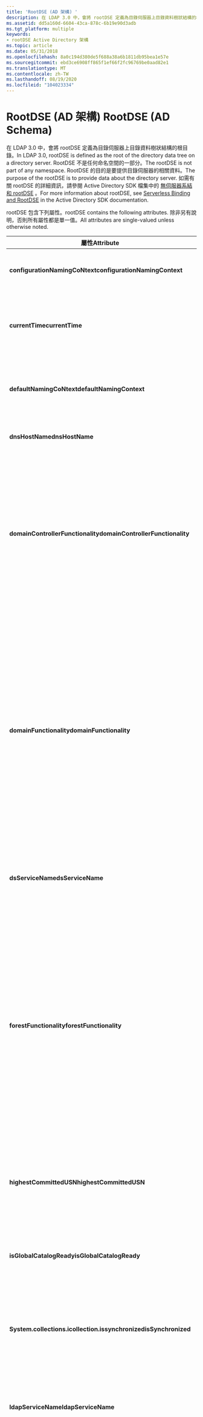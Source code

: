 ```yaml
---
title: 'RootDSE (AD 架構) '
description: 在 LDAP 3.0 中，會將 rootDSE 定義為目錄伺服器上目錄資料樹狀結構的根目錄。
ms.assetid: dd5a160d-6604-43ca-878c-6b19e90d3adb
ms.tgt_platform: multiple
keywords:
- rootDSE Active Directory 架構
ms.topic: article
ms.date: 05/31/2018
ms.openlocfilehash: 8a0c194d380de5f688a38a6b1811db95bea1e57e
ms.sourcegitcommit: ebd3ce6908ff865f1ef66f2fc96769be0aad82e1
ms.translationtype: MT
ms.contentlocale: zh-TW
ms.lasthandoff: 08/19/2020
ms.locfileid: "104023334"
---
```

# <a name="rootdse-ad-schema"></a><span data-ttu-id="27b7f-104">RootDSE (AD 架構) </span><span class="sxs-lookup"><span data-stu-id="27b7f-104">RootDSE (AD Schema)</span></span>

<span data-ttu-id="27b7f-105">在 LDAP 3.0 中，會將 rootDSE 定義為目錄伺服器上目錄資料樹狀結構的根目錄。</span><span class="sxs-lookup"><span data-stu-id="27b7f-105">In LDAP 3.0, rootDSE is defined as the root of the directory data tree on a directory server.</span></span> <span data-ttu-id="27b7f-106">RootDSE 不是任何命名空間的一部分。</span><span class="sxs-lookup"><span data-stu-id="27b7f-106">The rootDSE is not part of any namespace.</span></span> <span data-ttu-id="27b7f-107">RootDSE 的目的是要提供目錄伺服器的相關資料。</span><span class="sxs-lookup"><span data-stu-id="27b7f-107">The purpose of the rootDSE is to provide data about the directory server.</span></span> <span data-ttu-id="27b7f-108">如需有關 rootDSE 的詳細資訊，請參閱 Active Directory SDK 檔集中的 [無伺服器系結和 rootDSE](/windows/desktop/AD/serverless-binding-and-rootdse) 。</span><span class="sxs-lookup"><span data-stu-id="27b7f-108">For more information about rootDSE, see [Serverless Binding and RootDSE](/windows/desktop/AD/serverless-binding-and-rootdse) in the Active Directory SDK documentation.</span></span>

<span data-ttu-id="27b7f-109">rootDSE 包含下列屬性。</span><span class="sxs-lookup"><span data-stu-id="27b7f-109">rootDSE contains the following attributes.</span></span> <span data-ttu-id="27b7f-110">除非另有說明，否則所有屬性都是單一值。</span><span class="sxs-lookup"><span data-stu-id="27b7f-110">All attributes are single-valued unless otherwise noted.</span></span>



| <span data-ttu-id="27b7f-111">屬性</span><span class="sxs-lookup"><span data-stu-id="27b7f-111">Attribute</span></span>                                    | <span data-ttu-id="27b7f-112">語法</span><span class="sxs-lookup"><span data-stu-id="27b7f-112">Syntax</span></span>                                                 | <span data-ttu-id="27b7f-113">描述</span><span class="sxs-lookup"><span data-stu-id="27b7f-113">Description</span></span>                                                                                                                                                                                                                                                                                                                                                                                                            |
|----------------------------------------------|--------------------------------------------------------|------------------------------------------------------------------------------------------------------------------------------------------------------------------------------------------------------------------------------------------------------------------------------------------------------------------------------------------------------------------------------------------------------------------------|
| <span data-ttu-id="27b7f-114">**configurationNamingCoNtext**</span><span class="sxs-lookup"><span data-stu-id="27b7f-114">**configurationNamingContext**</span></span><br/>    | [<span data-ttu-id="27b7f-115">**String(Teletex)**</span><span class="sxs-lookup"><span data-stu-id="27b7f-115">**String(Teletex)**</span></span>](s-string-teletex.md)<br/> | <span data-ttu-id="27b7f-116">包含設定容器的分辨名稱。</span><span class="sxs-lookup"><span data-stu-id="27b7f-116">Contains the distinguished name for the configuration container.</span></span><br/>                                                                                                                                                                                                                                                                                                                                            |
| <span data-ttu-id="27b7f-117">**currentTime**</span><span class="sxs-lookup"><span data-stu-id="27b7f-117">**currentTime**</span></span><br/>                   | [<span data-ttu-id="27b7f-118">**String(Teletex)**</span><span class="sxs-lookup"><span data-stu-id="27b7f-118">**String(Teletex)**</span></span>](s-string-teletex.md)<br/> | <span data-ttu-id="27b7f-119">包含此目錄伺服器上以國際標準時間格式設定的目前時間。</span><span class="sxs-lookup"><span data-stu-id="27b7f-119">Contains the current time set on this directory server in Coordinated Universal Time format.</span></span><br/>                                                                                                                                                                                                                                                                                                                |
| <span data-ttu-id="27b7f-120">**defaultNamingCoNtext**</span><span class="sxs-lookup"><span data-stu-id="27b7f-120">**defaultNamingContext**</span></span><br/>          | [<span data-ttu-id="27b7f-121">**String(Teletex)**</span><span class="sxs-lookup"><span data-stu-id="27b7f-121">**String(Teletex)**</span></span>](s-string-teletex.md)<br/> | <span data-ttu-id="27b7f-122">包含此目錄伺服器為其成員之網域的分辨名稱。</span><span class="sxs-lookup"><span data-stu-id="27b7f-122">Contains the distinguished name for the domain of which this directory server is a member.</span></span><br/>                                                                                                                                                                                                                                                                                                                  |
| <span data-ttu-id="27b7f-123">**dnsHostName**</span><span class="sxs-lookup"><span data-stu-id="27b7f-123">**dnsHostName**</span></span><br/>                   | [<span data-ttu-id="27b7f-124">**String(Teletex)**</span><span class="sxs-lookup"><span data-stu-id="27b7f-124">**String(Teletex)**</span></span>](s-string-teletex.md)<br/> | <span data-ttu-id="27b7f-125">包含此目錄伺服器的 DNS 位址。</span><span class="sxs-lookup"><span data-stu-id="27b7f-125">Contains the DNS address for this directory server.</span></span><br/>                                                                                                                                                                                                                                                                                                                                                         |
| <span data-ttu-id="27b7f-126">**domainControllerFunctionality**</span><span class="sxs-lookup"><span data-stu-id="27b7f-126">**domainControllerFunctionality**</span></span><br/> | [<span data-ttu-id="27b7f-127">**String(Teletex)**</span><span class="sxs-lookup"><span data-stu-id="27b7f-127">**String(Teletex)**</span></span>](s-string-teletex.md)<br/> | <span data-ttu-id="27b7f-128">指出網域控制站的功能等級。</span><span class="sxs-lookup"><span data-stu-id="27b7f-128">Indicates the functional level of the domain controller.</span></span> <span data-ttu-id="27b7f-129">這可以是下列其中一個值。</span><span class="sxs-lookup"><span data-stu-id="27b7f-129">This can be one of the following values.</span></span><br/> <span data-ttu-id="27b7f-130">"0"-Windows 2000 模式</span><span class="sxs-lookup"><span data-stu-id="27b7f-130">"0" - Windows 2000 Mode</span></span><br/> <span data-ttu-id="27b7f-131">"2"-Windows Server 2003 模式</span><span class="sxs-lookup"><span data-stu-id="27b7f-131">"2" - Windows Server 2003 Mode</span></span><br/> <span data-ttu-id="27b7f-132">"3"-Windows Server 2008 模式</span><span class="sxs-lookup"><span data-stu-id="27b7f-132">"3" - Windows Server 2008 Mode</span></span><br/>                                                                                                                                                                                    |
| <span data-ttu-id="27b7f-133">**domainFunctionality**</span><span class="sxs-lookup"><span data-stu-id="27b7f-133">**domainFunctionality**</span></span><br/>           | [<span data-ttu-id="27b7f-134">**String(Teletex)**</span><span class="sxs-lookup"><span data-stu-id="27b7f-134">**String(Teletex)**</span></span>](s-string-teletex.md)<br/> | <span data-ttu-id="27b7f-135">指出網域的功能等級。</span><span class="sxs-lookup"><span data-stu-id="27b7f-135">Indicates the functional level of the domain.</span></span> <span data-ttu-id="27b7f-136">這可以是下列其中一個值。</span><span class="sxs-lookup"><span data-stu-id="27b7f-136">This can be one of the following values.</span></span><br/> <span data-ttu-id="27b7f-137">"0"-Windows 2000 網域模式</span><span class="sxs-lookup"><span data-stu-id="27b7f-137">"0" - Windows 2000 Domain Mode</span></span><br/> <span data-ttu-id="27b7f-138">"1"-Windows Server 2003 過渡網域模式</span><span class="sxs-lookup"><span data-stu-id="27b7f-138">"1" - Windows Server 2003 Interim Domain Mode</span></span><br/> <span data-ttu-id="27b7f-139">"2"-Windows Server 2003 網域模式</span><span class="sxs-lookup"><span data-stu-id="27b7f-139">"2" - Windows Server 2003 Domain Mode</span></span><br/> <span data-ttu-id="27b7f-140">"3"-Windows Server 2008 網域模式</span><span class="sxs-lookup"><span data-stu-id="27b7f-140">"3" - Windows Server 2008 Domain Mode</span></span><br/> <span data-ttu-id="27b7f-141">"4"-Windows Server 2008 R2 網域模式</span><span class="sxs-lookup"><span data-stu-id="27b7f-141">"4" - Windows Server 2008 R2 Domain Mode</span></span><br/>                                                             |
| <span data-ttu-id="27b7f-142">**dsServiceName**</span><span class="sxs-lookup"><span data-stu-id="27b7f-142">**dsServiceName**</span></span><br/>                 | [<span data-ttu-id="27b7f-143">**String(Teletex)**</span><span class="sxs-lookup"><span data-stu-id="27b7f-143">**String(Teletex)**</span></span>](s-string-teletex.md)<br/> | <span data-ttu-id="27b7f-144">包含此目錄伺服器之 NTDS 設定物件的分辨名稱。</span><span class="sxs-lookup"><span data-stu-id="27b7f-144">Contains the distinguished name of the NTDS settings object for this directory server.</span></span><br/>                                                                                                                                                                                                                                                                                                                      |
| <span data-ttu-id="27b7f-145">**forestFunctionality**</span><span class="sxs-lookup"><span data-stu-id="27b7f-145">**forestFunctionality**</span></span><br/>           | [<span data-ttu-id="27b7f-146">**String(Teletex)**</span><span class="sxs-lookup"><span data-stu-id="27b7f-146">**String(Teletex)**</span></span>](s-string-teletex.md)<br/> | <span data-ttu-id="27b7f-147">指出樹系的功能等級。</span><span class="sxs-lookup"><span data-stu-id="27b7f-147">Indicates the functional level of the forest.</span></span> <span data-ttu-id="27b7f-148">這可以是下列其中一個值。</span><span class="sxs-lookup"><span data-stu-id="27b7f-148">This can be one of the following values.</span></span><br/> <span data-ttu-id="27b7f-149">"0"-Windows 2000 樹系模式</span><span class="sxs-lookup"><span data-stu-id="27b7f-149">"0" - Windows 2000 Forest Mode</span></span><br/> <span data-ttu-id="27b7f-150">"1"-Windows Server 2003 過渡樹系模式</span><span class="sxs-lookup"><span data-stu-id="27b7f-150">"1" - Windows Server 2003 Interim Forest Mode</span></span><br/> <span data-ttu-id="27b7f-151">"2"-Windows Server 2003 樹系模式</span><span class="sxs-lookup"><span data-stu-id="27b7f-151">"2" - Windows Server 2003 Forest Mode</span></span><br/> <span data-ttu-id="27b7f-152">"3"-Windows Server 2008 樹系模式</span><span class="sxs-lookup"><span data-stu-id="27b7f-152">"3" - Windows Server 2008 Forest Mode</span></span><br/> <span data-ttu-id="27b7f-153">"4"-Windows Server 2008 R2 樹系模式</span><span class="sxs-lookup"><span data-stu-id="27b7f-153">"4" - Windows Server 2008 R2 Forest Mode</span></span><br/>                                                             |
| <span data-ttu-id="27b7f-154">**highestCommittedUSN**</span><span class="sxs-lookup"><span data-stu-id="27b7f-154">**highestCommittedUSN**</span></span><br/>           | [<span data-ttu-id="27b7f-155">**String(Teletex)**</span><span class="sxs-lookup"><span data-stu-id="27b7f-155">**String(Teletex)**</span></span>](s-string-teletex.md)<br/> | <span data-ttu-id="27b7f-156">包含此目錄伺服器上 (USN) 的最高更新序號。</span><span class="sxs-lookup"><span data-stu-id="27b7f-156">Contains the highest update sequence number (USN) on this directory server.</span></span> <span data-ttu-id="27b7f-157">由目錄複寫使用。</span><span class="sxs-lookup"><span data-stu-id="27b7f-157">Used by directory replication.</span></span><br/>                                                                                                                                                                                                                                                                                                  |
| <span data-ttu-id="27b7f-158">**isGlobalCatalogReady**</span><span class="sxs-lookup"><span data-stu-id="27b7f-158">**isGlobalCatalogReady**</span></span><br/>          | [<span data-ttu-id="27b7f-159">**String(Teletex)**</span><span class="sxs-lookup"><span data-stu-id="27b7f-159">**String(Teletex)**</span></span>](s-string-teletex.md)<br/> | <span data-ttu-id="27b7f-160">指出通用類別目錄是否可完全正常運作。</span><span class="sxs-lookup"><span data-stu-id="27b7f-160">Indicates if the global catalog is fully operational.</span></span> <span data-ttu-id="27b7f-161">包含 "TRUE" 或 "FALSE"。</span><span class="sxs-lookup"><span data-stu-id="27b7f-161">Contains either "TRUE" or "FALSE".</span></span><br/>                                                                                                                                                                                                                                                                                                                    |
| <span data-ttu-id="27b7f-162">**System.collections.icollection.issynchronized**</span><span class="sxs-lookup"><span data-stu-id="27b7f-162">**isSynchronized**</span></span><br/>                | [<span data-ttu-id="27b7f-163">**String(Teletex)**</span><span class="sxs-lookup"><span data-stu-id="27b7f-163">**String(Teletex)**</span></span>](s-string-teletex.md)<br/> | <span data-ttu-id="27b7f-164">指出目錄伺服器是否已完全同步處理。</span><span class="sxs-lookup"><span data-stu-id="27b7f-164">Indicates if the directory server is fully synchronized.</span></span> <span data-ttu-id="27b7f-165">包含 "TRUE" 或 "FALSE"。</span><span class="sxs-lookup"><span data-stu-id="27b7f-165">Contains either "TRUE" or "FALSE".</span></span><br/>                                                                                                                                                                                                                                                                                                                 |
| <span data-ttu-id="27b7f-166">**ldapServiceName**</span><span class="sxs-lookup"><span data-stu-id="27b7f-166">**ldapServiceName**</span></span><br/>               | [<span data-ttu-id="27b7f-167">**String(Teletex)**</span><span class="sxs-lookup"><span data-stu-id="27b7f-167">**String(Teletex)**</span></span>](s-string-teletex.md)<br/> | <span data-ttu-id="27b7f-168">包含 LDAP 伺服器 (SPN) 的服務主體名稱。</span><span class="sxs-lookup"><span data-stu-id="27b7f-168">Contains the Service Principal Name (SPN) for the LDAP server.</span></span> <span data-ttu-id="27b7f-169">用於相互驗證。</span><span class="sxs-lookup"><span data-stu-id="27b7f-169">Used for mutual authentication.</span></span><br/>                                                                                                                                                                                                                                                                                                              |
| <span data-ttu-id="27b7f-170">**namingCoNtexts**</span><span class="sxs-lookup"><span data-stu-id="27b7f-170">**namingContexts**</span></span><br/>                | [<span data-ttu-id="27b7f-171">**String(Teletex)**</span><span class="sxs-lookup"><span data-stu-id="27b7f-171">**String(Teletex)**</span></span>](s-string-teletex.md)<br/> | <span data-ttu-id="27b7f-172">多值屬性，其中包含儲存在此目錄伺服器上的所有命名內容的分辨名稱。</span><span class="sxs-lookup"><span data-stu-id="27b7f-172">A multiple-valued attribute that contains the distinguished names for all naming contexts stored on this directory server.</span></span> <span data-ttu-id="27b7f-173">根據預設，Windows 2000 網域控制站包含至少三個命名內容：架構、設定，以及伺服器為其成員之網域的名稱。</span><span class="sxs-lookup"><span data-stu-id="27b7f-173">By default, a Windows 2000 domain controller contains at least three naming contexts: Schema, Configuration, and one for the domain of which the server is a member.</span></span><br/>                                                                                                             |
| <span data-ttu-id="27b7f-174">**rootDomainNamingCoNtext**</span><span class="sxs-lookup"><span data-stu-id="27b7f-174">**rootDomainNamingContext**</span></span><br/>       | [<span data-ttu-id="27b7f-175">**String(Teletex)**</span><span class="sxs-lookup"><span data-stu-id="27b7f-175">**String(Teletex)**</span></span>](s-string-teletex.md)<br/> | <span data-ttu-id="27b7f-176">包含樹系中第一個網域的辨別名稱，其中包含此目錄伺服器所屬的網域。</span><span class="sxs-lookup"><span data-stu-id="27b7f-176">Contains the distinguished name for the first domain in the forest that contains the domain of which this directory server is a member.</span></span><br/>                                                                                                                                                                                                                                                                     |
| <span data-ttu-id="27b7f-177">**schemaNamingCoNtext**</span><span class="sxs-lookup"><span data-stu-id="27b7f-177">**schemaNamingContext**</span></span><br/>           | [<span data-ttu-id="27b7f-178">**String(Teletex)**</span><span class="sxs-lookup"><span data-stu-id="27b7f-178">**String(Teletex)**</span></span>](s-string-teletex.md)<br/> | <span data-ttu-id="27b7f-179">包含架構容器的分辨名稱。</span><span class="sxs-lookup"><span data-stu-id="27b7f-179">Contains the distinguished name for the schema container.</span></span><br/>                                                                                                                                                                                                                                                                                                                                                   |
| <span data-ttu-id="27b7f-180">**serverName**</span><span class="sxs-lookup"><span data-stu-id="27b7f-180">**serverName**</span></span><br/>                    | [<span data-ttu-id="27b7f-181">**String(Teletex)**</span><span class="sxs-lookup"><span data-stu-id="27b7f-181">**String(Teletex)**</span></span>](s-string-teletex.md)<br/> | <span data-ttu-id="27b7f-182">包含設定容器中此目錄伺服器之伺服器物件的分辨名稱。</span><span class="sxs-lookup"><span data-stu-id="27b7f-182">Contains the distinguished name for the server object for this directory server in the configuration container.</span></span><br/>                                                                                                                                                                                                                                                                                             |
| <span data-ttu-id="27b7f-183">**subschemaSubentry**</span><span class="sxs-lookup"><span data-stu-id="27b7f-183">**subschemaSubentry**</span></span><br/>             | [<span data-ttu-id="27b7f-184">**String(Teletex)**</span><span class="sxs-lookup"><span data-stu-id="27b7f-184">**String(Teletex)**</span></span>](s-string-teletex.md)<br/> | <span data-ttu-id="27b7f-185">包含 [**ubschema**](c-subschema.md) 物件的分辨名稱。</span><span class="sxs-lookup"><span data-stu-id="27b7f-185">Contains the distinguished name for the [**subSchema**](c-subschema.md) object.</span></span> <span data-ttu-id="27b7f-186">**Ubschema** 物件包含屬性，這些屬性會在 [**objectClasses**](a-objectclasses.md)屬性) 的 [**attributeTypes**](a-attributetypes.md)屬性) 和類別 (中公開支援的屬性 (。</span><span class="sxs-lookup"><span data-stu-id="27b7f-186">The **subSchema** object contains properties that expose the supported attributes (in the [**attributeTypes**](a-attributetypes.md) property) and classes (in the [**objectClasses**](a-objectclasses.md) property).</span></span><br/> <span data-ttu-id="27b7f-187">**SubschemaSubentry** 屬性和 ubschema 是在 LDAP 3.0 中定義 (請參閱 RFC 2251) 。</span><span class="sxs-lookup"><span data-stu-id="27b7f-187">The **subschemaSubentry** property and subschema are defined in LDAP 3.0 (see RFC 2251).</span></span><br/> |
| <span data-ttu-id="27b7f-188">**supportedCapabilities**</span><span class="sxs-lookup"><span data-stu-id="27b7f-188">**supportedCapabilities**</span></span><br/>         | [<span data-ttu-id="27b7f-189">**String(Teletex)**</span><span class="sxs-lookup"><span data-stu-id="27b7f-189">**String(Teletex)**</span></span>](s-string-teletex.md)<br/> | <span data-ttu-id="27b7f-190">多值屬性，包含此目錄伺服器所支援的功能。</span><span class="sxs-lookup"><span data-stu-id="27b7f-190">A multiple-valued attribute that contains the capabilities supported by this directory server.</span></span><br/>                                                                                                                                                                                                                                                                                                              |
| <span data-ttu-id="27b7f-191">**supportedControl**</span><span class="sxs-lookup"><span data-stu-id="27b7f-191">**supportedControl**</span></span><br/>              | [<span data-ttu-id="27b7f-192">**String(Teletex)**</span><span class="sxs-lookup"><span data-stu-id="27b7f-192">**String(Teletex)**</span></span>](s-string-teletex.md)<br/> | <span data-ttu-id="27b7f-193">多值屬性，包含此目錄伺服器所支援之延伸控制項的 Oid。</span><span class="sxs-lookup"><span data-stu-id="27b7f-193">A multiple-valued attribute that contains the OIDs for extension controls supported by this directory server.</span></span> <span data-ttu-id="27b7f-194">請參閱下表以取得可能的控制項 Oid 清單。</span><span class="sxs-lookup"><span data-stu-id="27b7f-194">See the table below for a list of the possible control OIDs.</span></span><br/>                                                                                                                                                                                                                                  |
| <span data-ttu-id="27b7f-195">**supportedLDAPPolicies**</span><span class="sxs-lookup"><span data-stu-id="27b7f-195">**supportedLDAPPolicies**</span></span><br/>         | [<span data-ttu-id="27b7f-196">**String(Teletex)**</span><span class="sxs-lookup"><span data-stu-id="27b7f-196">**String(Teletex)**</span></span>](s-string-teletex.md)<br/> | <span data-ttu-id="27b7f-197">多值屬性，其中包含支援的 LDAP 管理原則的名稱。</span><span class="sxs-lookup"><span data-stu-id="27b7f-197">A multiple-valued attribute that contains the names of the supported LDAP management policies.</span></span><br/>                                                                                                                                                                                                                                                                                                              |
| <span data-ttu-id="27b7f-198">**supportedLDAPVersion**</span><span class="sxs-lookup"><span data-stu-id="27b7f-198">**supportedLDAPVersion**</span></span><br/>          | [<span data-ttu-id="27b7f-199">**String(Teletex)**</span><span class="sxs-lookup"><span data-stu-id="27b7f-199">**String(Teletex)**</span></span>](s-string-teletex.md)<br/> | <span data-ttu-id="27b7f-200">多重值的屬性，其中包含此目錄伺服器所支援) 主要版本號碼所指定的 LDAP 版本 (。</span><span class="sxs-lookup"><span data-stu-id="27b7f-200">A multiple-valued attribute that contains the LDAP versions (specified by major version number) supported by this directory server.</span></span><br/>                                                                                                                                                                                                                                                                         |
| <span data-ttu-id="27b7f-201">**supportedSASLMechanisms**</span><span class="sxs-lookup"><span data-stu-id="27b7f-201">**supportedSASLMechanisms**</span></span><br/>       | [<span data-ttu-id="27b7f-202">**String(Teletex)**</span><span class="sxs-lookup"><span data-stu-id="27b7f-202">**String(Teletex)**</span></span>](s-string-teletex.md)<br/> | <span data-ttu-id="27b7f-203">包含支援 SASL 協商的安全性機制 (請參閱 LDAP Rfc) 。</span><span class="sxs-lookup"><span data-stu-id="27b7f-203">Contains the security mechanisms supported for SASL negotiation (see LDAP RFCs).</span></span> <span data-ttu-id="27b7f-204">根據預設，支援 GSSAPI。</span><span class="sxs-lookup"><span data-stu-id="27b7f-204">By default, GSSAPI is supported.</span></span><br/>                                                                                                                                                                                                                                                                                           |



 

<span data-ttu-id="27b7f-205">Active Directory 支援 **supportedControl** 屬性中的下列控制項 oid。</span><span class="sxs-lookup"><span data-stu-id="27b7f-205">Active Directory supports the following control OIDs in the **supportedControl** attribute.</span></span> <span data-ttu-id="27b7f-206">如需詳細資訊，請參閱 [**LDAPControl**](/previous-versions/windows/desktop/api/winldap/ns-winldap-ldapcontrola) 和 [**ldap \_ 搜尋 \_ 初始化 \_ 頁面**](/previous-versions/windows/desktop/api/winldap/nf-winldap-ldap_search_init_page)。</span><span class="sxs-lookup"><span data-stu-id="27b7f-206">For more information, see [**LDAPControl**](/previous-versions/windows/desktop/api/winldap/ns-winldap-ldapcontrola) and [**ldap\_search\_init\_page**](/previous-versions/windows/desktop/api/winldap/nf-winldap-ldap_search_init_page).</span></span>



| <span data-ttu-id="27b7f-207">控制項 OID</span><span class="sxs-lookup"><span data-stu-id="27b7f-207">Control OID</span></span>                        | <span data-ttu-id="27b7f-208">字串常數</span><span class="sxs-lookup"><span data-stu-id="27b7f-208">String constant</span></span>                                                                                   |
|------------------------------------|---------------------------------------------------------------------------------------------------|
| <span data-ttu-id="27b7f-209">1.2.840.113556.1.4.319</span><span class="sxs-lookup"><span data-stu-id="27b7f-209">1.2.840.113556.1.4.319</span></span><br/>  | [<span data-ttu-id="27b7f-210">LDAP \_ 分頁 \_ 結果 \_ OID \_ 字串</span><span class="sxs-lookup"><span data-stu-id="27b7f-210">LDAP\_PAGED\_RESULT\_OID\_STRING</span></span>](/previous-versions/windows/desktop/ldap/ldap-paged-result-oid-string)<br/>                  |
| <span data-ttu-id="27b7f-211">1.2.840.113556.1.4.473</span><span class="sxs-lookup"><span data-stu-id="27b7f-211">1.2.840.113556.1.4.473</span></span><br/>  | [<span data-ttu-id="27b7f-212">LDAP \_ 伺服器 \_ 排序 \_ OID</span><span class="sxs-lookup"><span data-stu-id="27b7f-212">LDAP\_SERVER\_SORT\_OID</span></span>](/previous-versions/windows/desktop/ldap/ldap-server-sort-oid)<br/>                                   |
| <span data-ttu-id="27b7f-213">1.2.840.113556.1.4.474</span><span class="sxs-lookup"><span data-stu-id="27b7f-213">1.2.840.113556.1.4.474</span></span><br/>  | [<span data-ttu-id="27b7f-214">LDAP \_ 伺服器 \_ RESP \_ 排序 \_ OID</span><span class="sxs-lookup"><span data-stu-id="27b7f-214">LDAP\_SERVER\_RESP\_SORT\_OID</span></span>](/previous-versions/windows/desktop/ldap/ldap-server-resp-sort-oid)<br/>                        |
| <span data-ttu-id="27b7f-215">1.2.840.113556.1.4.801</span><span class="sxs-lookup"><span data-stu-id="27b7f-215">1.2.840.113556.1.4.801</span></span><br/>  | [<span data-ttu-id="27b7f-216">LDAP \_ 伺服器 \_ SD \_ FLAGS \_ OID</span><span class="sxs-lookup"><span data-stu-id="27b7f-216">LDAP\_SERVER\_SD\_FLAGS\_OID</span></span>](/previous-versions/windows/desktop/ldap/ldap-server-sd-flags-oid)<br/>                          |
| <span data-ttu-id="27b7f-217">1.2.840.113556.1.4.528</span><span class="sxs-lookup"><span data-stu-id="27b7f-217">1.2.840.113556.1.4.528</span></span><br/>  | [<span data-ttu-id="27b7f-218">LDAP \_ 伺服器 \_ 通知 \_ OID</span><span class="sxs-lookup"><span data-stu-id="27b7f-218">LDAP\_SERVER\_NOTIFICATION\_OID</span></span>](/previous-versions/windows/desktop/ldap/ldap-server-notification-oid)<br/>                   |
| <span data-ttu-id="27b7f-219">1.2.840.113556.1.4.417</span><span class="sxs-lookup"><span data-stu-id="27b7f-219">1.2.840.113556.1.4.417</span></span><br/>  | [<span data-ttu-id="27b7f-220">LDAP \_ 伺服器 \_ 顯示 \_ 已刪除的 \_ OID</span><span class="sxs-lookup"><span data-stu-id="27b7f-220">LDAP\_SERVER\_SHOW\_DELETED\_OID</span></span>](/previous-versions/windows/desktop/ldap/ldap-server-show-deleted-oid)<br/>                  |
| <span data-ttu-id="27b7f-221">1.2.840.113556.1.4.619</span><span class="sxs-lookup"><span data-stu-id="27b7f-221">1.2.840.113556.1.4.619</span></span><br/>  | [<span data-ttu-id="27b7f-222">LDAP \_ 伺服器 \_ 延遲 \_ 認可 \_ OID</span><span class="sxs-lookup"><span data-stu-id="27b7f-222">LDAP\_SERVER\_LAZY\_COMMIT\_OID</span></span>](/previous-versions/windows/desktop/ldap/ldap-server-lazy-commit-oid)<br/>                    |
| <span data-ttu-id="27b7f-223">1.2.840.113556.1.4.841</span><span class="sxs-lookup"><span data-stu-id="27b7f-223">1.2.840.113556.1.4.841</span></span><br/>  | [<span data-ttu-id="27b7f-224">LDAP \_ 伺服器 \_ DIRSYNC \_ OID</span><span class="sxs-lookup"><span data-stu-id="27b7f-224">LDAP\_SERVER\_DIRSYNC\_OID</span></span>](/previous-versions/windows/desktop/ldap/ldap-server-dirsync-oid)<br/>                             |
| <span data-ttu-id="27b7f-225">1.2.840.113556.1.4.529</span><span class="sxs-lookup"><span data-stu-id="27b7f-225">1.2.840.113556.1.4.529</span></span><br/>  | [<span data-ttu-id="27b7f-226">LDAP \_ 伺服器 \_ 擴充 \_ DN \_ OID</span><span class="sxs-lookup"><span data-stu-id="27b7f-226">LDAP\_SERVER\_EXTENDED\_DN\_OID</span></span>](/previous-versions/windows/desktop/ldap/ldap-server-extended-dn-oid)<br/>                    |
| <span data-ttu-id="27b7f-227">1.2.840.113556.1.4.805</span><span class="sxs-lookup"><span data-stu-id="27b7f-227">1.2.840.113556.1.4.805</span></span><br/>  | [<span data-ttu-id="27b7f-228">LDAP \_ 伺服器 \_ 樹狀目錄 \_ 刪除 \_ OID</span><span class="sxs-lookup"><span data-stu-id="27b7f-228">LDAP\_SERVER\_TREE\_DELETE\_OID</span></span>](/previous-versions/windows/desktop/ldap/ldap-server-tree-delete-oid)<br/>                    |
| <span data-ttu-id="27b7f-229">1.2.840.113556.1.4.521</span><span class="sxs-lookup"><span data-stu-id="27b7f-229">1.2.840.113556.1.4.521</span></span><br/>  | [<span data-ttu-id="27b7f-230">LDAP \_ 伺服器 \_ CROSSDOM \_ 移動 \_ 目標 \_ OID</span><span class="sxs-lookup"><span data-stu-id="27b7f-230">LDAP\_SERVER\_CROSSDOM\_MOVE\_TARGET\_OID</span></span>](/previous-versions/windows/desktop/ldap/ldap-server-crossdom-move-target-oid)<br/> |
| <span data-ttu-id="27b7f-231">1.2.840.113556.1.4.1338</span><span class="sxs-lookup"><span data-stu-id="27b7f-231">1.2.840.113556.1.4.1338</span></span><br/> | [<span data-ttu-id="27b7f-232">LDAP \_ 伺服器 \_ 驗證 \_ 名稱 \_ OID</span><span class="sxs-lookup"><span data-stu-id="27b7f-232">LDAP\_SERVER\_VERIFY\_NAME\_OID</span></span>](/previous-versions/windows/desktop/ldap/ldap-server-verify-name-oid)<br/>                    |
| <span data-ttu-id="27b7f-233">1.2.840.113556.1.4.1339</span><span class="sxs-lookup"><span data-stu-id="27b7f-233">1.2.840.113556.1.4.1339</span></span><br/> | [<span data-ttu-id="27b7f-234">LDAP \_ 伺服器 \_ 網域 \_ 範圍 \_ OID</span><span class="sxs-lookup"><span data-stu-id="27b7f-234">LDAP\_SERVER\_DOMAIN\_SCOPE\_OID</span></span>](/previous-versions/windows/desktop/ldap/ldap-server-domain-scope-oid)<br/>                  |
| <span data-ttu-id="27b7f-235">1.2.840.113556.1.4.1340</span><span class="sxs-lookup"><span data-stu-id="27b7f-235">1.2.840.113556.1.4.1340</span></span><br/> | [<span data-ttu-id="27b7f-236">LDAP \_ 伺服器 \_ 搜尋 \_ 選項 \_ OID</span><span class="sxs-lookup"><span data-stu-id="27b7f-236">LDAP\_SERVER\_SEARCH\_OPTIONS\_OID</span></span>](/previous-versions/windows/desktop/ldap/ldap-server-search-options-oid)<br/>              |
| <span data-ttu-id="27b7f-237">1.2.840.113556.1.4.1413</span><span class="sxs-lookup"><span data-stu-id="27b7f-237">1.2.840.113556.1.4.1413</span></span><br/> | [<span data-ttu-id="27b7f-238">LDAP \_ 伺服器 \_ 寬鬆 \_ 修改 \_ OID</span><span class="sxs-lookup"><span data-stu-id="27b7f-238">LDAP\_SERVER\_PERMISSIVE\_MODIFY\_OID</span></span>](/previous-versions/windows/desktop/ldap/ldap-server-permissive-modify-oid)<br/>        |



 

 

